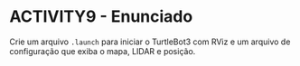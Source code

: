 # ACTIVITY9 - Enunciado

Crie um arquivo `.launch` para iniciar o TurtleBot3 com RViz e um arquivo de configuração que exiba o mapa, LIDAR e posição.
